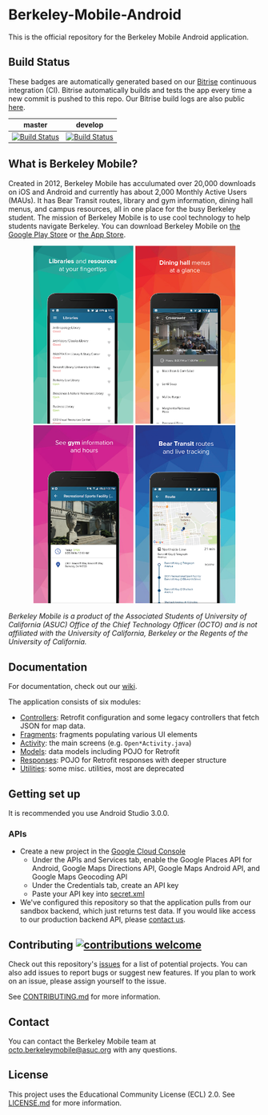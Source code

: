 # Berkeley-Mobile-Android

This is the official repository for the Berkeley Mobile Android application.

## Build Status
These badges are automatically generated based on our [Bitrise](https://www.bitrise.io) continuous integration (CI). Bitrise automatically builds and tests the app every time a new commit is pushed to this repo. Our Bitrise build logs are also public [here](https://app.bitrise.io/app/7e8a9de61b96fb28#/builds).

| master        | develop       |
| ------------- |:-------------:|
| [![Build Status](https://app.bitrise.io/app/7e8a9de61b96fb28/status.svg?token=iUlmVf7VoO92ggwIkt4Htg&branch=master)](https://app.bitrise.io/app/461008cfa3c83274) | [![Build Status](https://app.bitrise.io/app/7e8a9de61b96fb28/status.svg?token=iUlmVf7VoO92ggwIkt4Htg&branch=develop)](https://app.bitrise.io/app/461008cfa3c83274) |

## What is Berkeley Mobile?

Created in 2012, Berkeley Mobile has acculumated over 20,000 downloads on iOS and Android and currently has about 2,000 Monthly Active Users (MAUs). It has Bear Transit routes, library and gym information, dining hall menus, and campus resources, all in one place for the busy Berkeley student. The mission of Berkeley Mobile is to use cool technology to help students navigate Berkeley. You can download Berkeley Mobile on [the Google Play Store](https://play.google.com/store/apps/details?id=com.asuc.asucmobile&hl=en_US) or [the App Store](https://itunes.apple.com/us/app/berkeley-mobile/id912243518?mt=8).

<p align="center">
  <img src="/app_preview_images/screen1.png" width="200"/>
  <img src="/app_preview_images/screen2.png" width="200"/>
  <img src="/app_preview_images/screen3.png" width="200"/>
  <img src="/app_preview_images/screen4.png" width="200"/>
</p>

*Berkeley Mobile is a product of the Associated Students of University of California (ASUC) Office of the Chief Technology Officer (OCTO) and is not affiliated with the University of California, Berkeley or the Regents of the University of California.*

## Documentation

For documentation, check out our [wiki](https://github.com/asuc-octo/asuc-android/wiki).

The application consists of six modules:
* [Controllers](app/src/main/java/com/asuc/asucmobile/controllers): Retrofit configuration and some 
legacy controllers that fetch JSON for map data.
* [Fragments](app/src/main/java/com/asuc/asucmobile/fragments): fragments populating various UI elements
* [Activity](app/src/main/java/com/asuc/asucmobile/main): the main screens (e.g. `Open*Activity.java`) 
* [Models](app/src/main/java/com/asuc/asucmobile/models): data models including POJO for Retrofit
* [Responses](app/src/main/java/com/asuc/asucmobile/models/responses): POJO for Retrofit responses with deeper
structure
* [Utilities](app/src/main/java/com/asuc/asucmobile/utilities): some misc. utilities, most are deprecated

## Getting set up

It is recommended you use Android Studio 3.0.0.

### APIs

* Create a new project in the [Google Cloud Console](https://console.cloud.google.com)
  * Under the APIs and Services tab, enable the Google Places API for Android, Google Maps Directions API, Google Maps Android API, and Google Maps Geocoding API
  * Under the Credentials tab, create an API key
  * Paste your API key into [secret.xml](app/src/main/res/values/secret.xml)
* We've configured this repository so that the application pulls from our sandbox backend, which just returns test data. If you would like access to our production backend API, please [contact us](#contact). 

## Contributing [![contributions welcome](https://img.shields.io/badge/contributions-welcome-brightgreen.svg?style=flat)](https://github.com/asuc-octo/berkeley-mobile-android/issues)

Check out this repository's [issues](https://github.com/asuc-octo/berkeley-mobile-android/issues) for a list of potential projects. You can also add issues to report bugs or suggest new features. If you plan to work on an issue, please assign yourself to the issue.

See [CONTRIBUTING.md](CONTRIBUTING.md) for more information.

## <a name="contact"></a> Contact

You can contact the Berkeley Mobile team at octo.berkeleymobile@asuc.org with any questions.

## License

This project uses the Educational Community License (ECL) 2.0. See [LICENSE.md](LICENSE.md) for more information.
